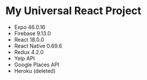 # My Universal React Project

- Expo 46.0.16
- Firebase 9.13.0
- React 18.0.0
- React Native 0.69.6
- Redux 4.2.0
- Yelp API
- Google Places API
- Heroku (deleted)
